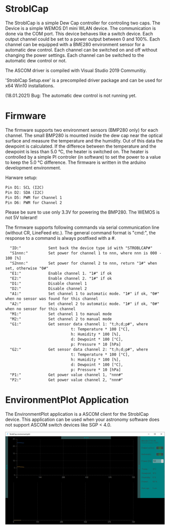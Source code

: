
# StroblCap
The StroblCap is a simple Dew Cap controller for controling two caps.
The Device is a simple WEMOS D1 mini WLAN device. The communication is done 
via the COM port.
This device behaves like a switch device. Each output channel could be set to
a power output between 0 and 100%. Each channel can be equipped with a BME280
environment sensor for a automatic dew control. Each channel can be switched on and 
off without changing the power settings. Each channel can be switched to the automatic
dew control or not.

The ASCOM driver is compiled with Visual Studio 2019 Communitiy. 

'StroblCap Setup.exe' is a precompiled driver package and can be used for x64 Win10 installations.

(18.01.2021) Bug: The automatic dew control is not running yet.

# Firmware

The firmware supports two environment sensors (BMP280 only) for each channel. The small 
BMP280 is mounted inside the dew cap near the optical surface and measure the temperature and the
humidity. Out of this data the dewpoint is calculated. If the differece between the temperature and
the dewpoint is less than 5.0 °C, the heater is switched on. The heater is controlled by a simple
PI controler (in software) to set the power to a value to keep the 5.0 °C difference.
The firmware is written in the arduino development environment.

Harware setup:
```
Pin D1: SCL (I2C)
Pin D2: SDA (I2C)
Pin D5: PWM for Channel 1
Pin D6: PWM for Channel 2
```

Please be sure to use only 3.3V for powering the BMP280. The WEMOS is not 5V tolerant!

The firmware supports following commands via serial communication line (without CR, LineFeed etc.). 
The general command format is "cmd:", the response to a command is always postfixed with a #.


```
  "ID:"            Sent back the device type id with "STROBLCAP#"
  "S1nnn:"         Set power for channel 1 to nnn, where nnn is 000 - 100 [%]
  "S2nnn:"         Set power for channel 2 to nnn, return "1#" when set, otherwise "0#"
  "E1:"            Enable channel 1. "1#" if ok
  "E2:"            Enable channel 2. "1#" if ok
  "D1:"            Disable channel 1
  "D2:"            Disable channel 2
  "A1:"            Set channel 1 to automatic mode. "1#" if ok, "0#" when no sensor was found for this channel
  "A2:"            Set channel 2 to automatic mode. "1#" if ok, "0#" when no sensor for this channel
  "M1:"            Set channel 1 to manual mode
  "M2:"            Set channel 2 to manual mode
  "G1:"            Get sensor data channel 1: "t;h;d;p#", where
                             t: Temperature * 100 [°C],
                             h: Humidity * 100 [%],
                             d: Dewpoint * 100 [°C],
                             p: Pressure * 10 [hPa]
  "G2:"            Get sensor data channel 2: "t;h;d;p#", where
                             t: Temperature * 100 [°C],
                             h: Humidity * 100 [%],
                             d: Dewpoint * 100 [°C],
                             p: Pressure * 10 [hPa]
  "P1:"            Get power value channel 1, "nnn#"
  "P2:"            Get power value channel 2, "nnn#"
```

# EnvironmentPlot Application

The EnvironmentPlot application is a ASCOM client for the StroblCap device. This application can be used when your 
astronomy software does not support ASCOM switch devices like SGP < 4.0.

![Screenshot, EnvronmentPlot](https://github.com/stroblhofwarte/StroblCap/blob/main/EnvironmentPlot.png )

